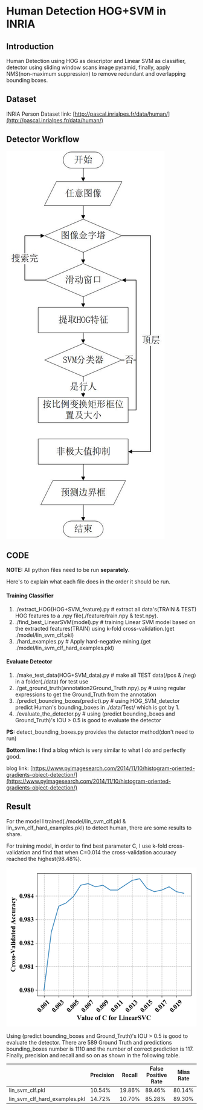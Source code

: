 # Human Detection HOG+SVM in INRIA

## Introduction

Human Detection using HOG as descriptor and Linear SVM as classifier, detector using sliding window scans image pyramid, finally, apply NMS(non-maximum suppression) to remove redundant and overlapping bounding boxes.

## Dataset

INRIA Person Dataset link: [http://pascal.inrialpes.fr/data/human/](http://pascal.inrialpes.fr/data/human/)

## Detector Workflow

![](README/README2.png)

## CODE

**NOTE:** All python files need to be run **separately**.

Here's to explain what each file does in the order it should be run.

#### Training Classifier

1. ./extract_HOG(HOG+SVM_feature).py # extract all data's(TRAIN & TEST) HOG features to a .npy file(./feature/train.npy & test.npy).
2. ./find_best_LinearSVM(model).py # training Linear SVM model based on the extracted features(TRAIN) using k-fold cross-validation.(get ./model/lin_svm_clf.pkl)
3. ./hard_examples.py # Apply hard-negative mining.(get ./model/lin_svm_clf_hard_examples.pkl)


#### Evaluate Detector

1. ./make_test_data(HOG+SVM_data).py # make all TEST data(/pos & /neg) in a folder(./data) for test use
2. ./get_ground_truth(annotation2Ground_Truth.npy).py # using regular expressions to get the Ground_Truth from the annotation
3. ./predict_bounding_boxes(predict).py # using HOG_SVM_detector predict Human's bounding_boxes in ./data/Test/ which is got by 1.
4. ./evaluate_the_detector.py # using (predict bounding_boxes and Ground_Truth)'s IOU > 0.5 is good to evaluate the detector


**PS:** detect_bounding_boxes.py provides the detector method(don't need to run)


**Bottom line:** I find a blog which is very similar to what I do and perfectly good.

blog link: [https://www.pyimagesearch.com/2014/11/10/histogram-oriented-gradients-object-detection/](https://www.pyimagesearch.com/2014/11/10/histogram-oriented-gradients-object-detection/)


## Result

For the model I trained(./model/lin_svm_clf.pkl & lin_svm_clf_hard_examples.pkl) to detect human, there are some results to share.

For training model, in order to find best parameter C, I use k-fold cross-validation and find that when C=0.014 the cross-validation accuracy reached the highest(98.48%).

![](README/README1.png)

Using (predict bounding_boxes and Ground_Truth)'s IOU > 0.5 is good to evaluate the detector. There are 589 Ground Truth and predictions bounding_boxes number is 1110 and the number of correct prediction is 117. Finally, precision and recall and so on as shown in the following table.

|                               | Precision | Recall | False Positive Rate | Miss Rate |
|-------------------------------|-----------|--------|---------------------|-----------|
| lin_svm_clf.pkl               | 10.54%    | 19.86% | 89.46%              | 80.14%    |
| lin_svm_clf_hard_examples.pkl | 14.72%    | 10.70% | 85.28%              | 89.30%    |

